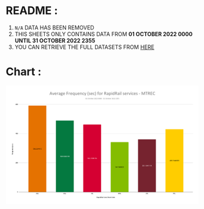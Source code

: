 # README :
1. ```N/A``` DATA HAS BEEN REMOVED 
2. THIS SHEETS ONLY CONTAINS DATA FROM **01 OCTOBER 2022 0000 UNTIL 31 OCTOBER 2022 2355**
3. YOU CAN RETRIEVE THE FULL DATASETS FROM [HERE](https://github.com/malaysiatrec/RapidRail-Train-Freq-History/)

# Chart :
![chart](https://github.com/malaysiatrec/RapidRail-Train-Freq-History/raw/main/MTREC%20Train%20Frequency%20Log/01%20October%202022%200600%20-%2031%20October%202022%202355/Average%20Frequency%20(sec)%20for%20RapidRail%20services%20-%20MTREC.png)
